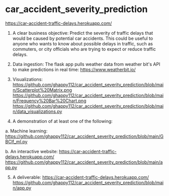 # car_accident_severity_prediction
https://car-accident-traffic-delays.herokuapp.com/

1) A clear business objective:
Predict the severity of traffic delays that would be caused by potential car accidents. This could be useful to anyone who wants to know about possible delays in traffic, such as commuters, or city officials who are trying to expect or reduce traffic delays.

2) Data ingestion:
The flask app pulls weather data from weather bit's API to make predictions in real time:
https://www.weatherbit.io/

3) Visualizations:
https://github.com/ghappy112/car_accident_severity_prediction/blob/main/Scatterplot%20Matrix.png
https://github.com/ghappy112/car_accident_severity_prediction/blob/main/Frequency%20Bar%20Chart.png
https://github.com/ghappy112/car_accident_severity_prediction/blob/main/data_visualizations.py

4) A demonstration of at least one of the following: 
  
  a. Machine learning:
  https://github.com/ghappy112/car_accident_severity_prediction/blob/main/GBClf_ml.py
  
  b. An interactive website:
  https://car-accident-traffic-delays.herokuapp.com/
  https://github.com/ghappy112/car_accident_severity_prediction/blob/main/app.py

5) A deliverable:
https://car-accident-traffic-delays.herokuapp.com/
https://github.com/ghappy112/car_accident_severity_prediction/blob/main/app.py
